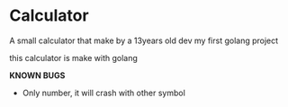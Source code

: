 # Calculator
A small calculator that make by a 13years old dev
my first golang project

this calculator is make with golang




**KNOWN BUGS**
* Only number, it will crash with other symbol
